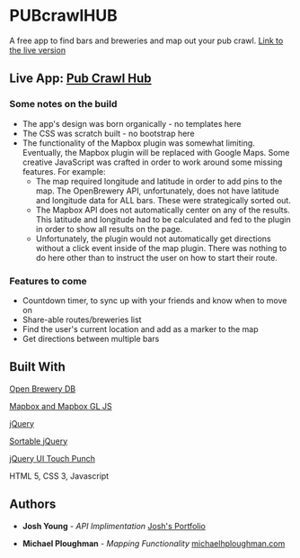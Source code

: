 # PUBcrawlHUB
A free app to find bars and breweries and map out your pub crawl. [Link to the live version](http://pubcrawlhub.dev)
## Live App: [Pub Crawl Hub](https://pubcrawlhub.dev)
### Some notes on the build
- The app's design was born organically - no templates here
- The CSS was scratch built - no bootstrap here
- The functionality of the Mapbox plugin was somewhat limiting. Eventually, the Mapbox plugin will be replaced with Google Maps. 
 Some creative JavaScript was crafted in order to work around some missing features. For example:
    - The map required longitude and latitude in order to add pins to the map. The OpenBrewery API, unfortunately, does not have latitude and longitude data for ALL bars. These were strategically sorted out.
    - The Mapbox API does not automatically center on any of the results. This latitude and longitude had to be calculated and fed to the plugin in order to show all results on the page.
    - Unfortunately, the plugin would not automatically get directions without a click event inside of the map plugin. There was nothing to do here other than to instruct the user on how to start their route. 
    
### Features to come

- Countdown timer, to sync up with your friends and know when to move on
- Share-able routes/breweries list
- Find the user's current location and add as a marker to the map
- Get directions between multiple bars

## Built With
[Open Brewery DB](https://www.openbrewerydb.org/)

[Mapbox and Mapbox GL JS](https://www.mapbox.com/)

[jQuery](https://jquery.com/)

[Sortable jQuery](https://jqueryui.com/sortable/)

[jQuery UI Touch Punch](http://touchpunch.furf.com/)

HTML 5, CSS 3, Javascript

## Authors
* **Josh Young** - *API Implimentation* [Josh's Portfolio](https://joshyoung.net)


* **Michael Ploughman** - *Mapping Functionality* [michaelhploughman.com](https://michaelhploughman.com)
